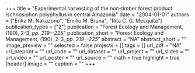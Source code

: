 +++
title = "Experimental harvesting of the non-timber forest product Ischnosiphon polyphyllus in central Amazonia"
date = "2004-01-01"
authors = ["Erika M. Nakazono", "Emilio M. Bruna", "Rita C. G. Mesquita"]
publication_types = ["2"]
publication = "Forest Ecology and Management, (190), 2-3, _pp. 219--225_"
publication_short = "Forest Ecology and Management, (190), 2-3, _pp. 219--225_"
abstract = "NA"
abstract_short = ""
image_preview = ""
selected = false
projects = []
tags = []
url_pdf = "NA"
url_preprint = ""
url_code = ""
url_dataset = ""
url_project = ""
url_slides = ""
url_video = ""
url_poster = ""
url_source = ""
math = true
highlight = true
[header]
image = ""
caption = ""
+++
